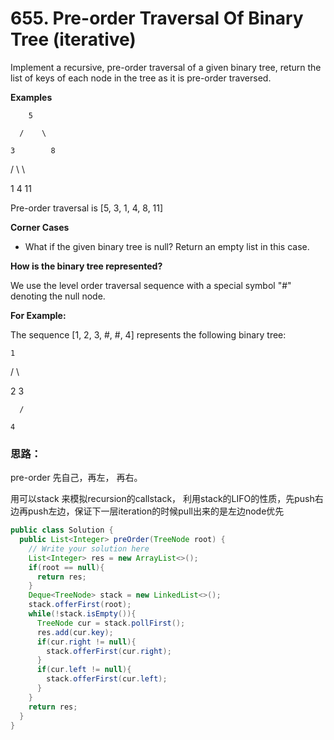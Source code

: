 # 655. Pre-order Traversal Of Binary Tree \(iterative\)

Implement a recursive, pre-order traversal of a given binary tree, return the list of keys of each node in the tree as it is pre-order traversed.

**Examples**

        5

      /    \

    3        8

  /   \        \

1      4        11

Pre-order traversal is \[5, 3, 1, 4, 8, 11\]

**Corner Cases**

* What if the given binary tree is null? Return an empty list in this case.

**How is the binary tree represented?**

We use the level order traversal sequence with a special symbol "\#" denoting the null node.

**For Example:**

The sequence \[1, 2, 3, \#, \#, 4\] represents the following binary tree:

    1

  /   \

 2     3

      /

    4

### 思路：

pre-order   先自己，再左， 再右。

用可以stack 来模拟recursion的callstack， 利用stack的LIFO的性质，先push右边再push左边，保证下一层iteration的时候pull出来的是左边node优先

```java
public class Solution {
  public List<Integer> preOrder(TreeNode root) {
    // Write your solution here
    List<Integer> res = new ArrayList<>();
    if(root == null){
      return res;
    }
    Deque<TreeNode> stack = new LinkedList<>();
    stack.offerFirst(root);
    while(!stack.isEmpty()){
      TreeNode cur = stack.pollFirst();
      res.add(cur.key);
      if(cur.right != null){
        stack.offerFirst(cur.right);
      }
      if(cur.left != null){
        stack.offerFirst(cur.left);
      }
    }
    return res;
  }
}
```



